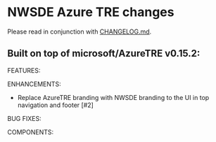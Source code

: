 # NWSDE Azure TRE changes

Please read in conjunction with [CHANGELOG.md](CHANGELOG.md).

## Built on top of microsoft/AzureTRE v0.15.2: 

FEATURES:

ENHANCEMENTS:

- Replace AzureTRE branding with NWSDE branding to the UI in top navigation and footer [#2]

BUG FIXES:

COMPONENTS: